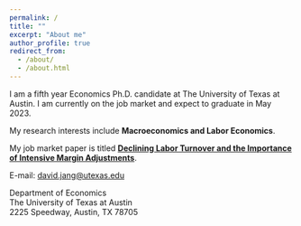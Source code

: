 ```yaml
---
permalink: /
title: ""
excerpt: "About me"
author_profile: true
redirect_from: 
  - /about/
  - /about.html
---
```


I am a fifth year Economics Ph.D. candidate at The University of Texas at Austin. I am currently on the job market and expect to graduate in May 2023.

My research interests include **Macroeconomics and Labor Economics**.

My job market paper is titled **<u>Declining Labor Turnover and the Importance of Intensive Margin Adjustments</u>**.

E-mail: david.jang@utexas.edu <br>

Department of Economics <br>
The University of Texas at Austin <br>
2225 Speedway, Austin, TX 78705
